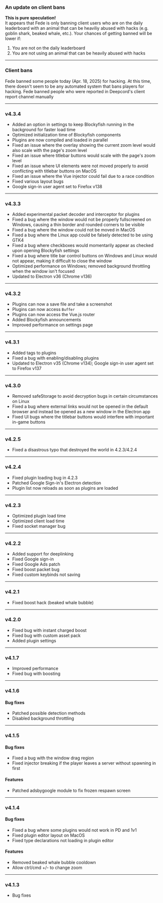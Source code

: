 ### An update on client bans

**This is pure speculation!**  
It appears that Fede is only banning client users who are on the daily leaderboard with an animal that can be heaviliy abused with hacks (e.g. goblin shark, beaked whale, etc.). Your chances of getting banned will be lower if:

1. You are not on the daily leaderboard
2. You are not using an animal that can be heavily abused with hacks

---

### Client bans

Fede banned some people today (Apr. 18, 2025) for hacking. At this time, there doesn't seem to be any automated system that bans players for hacking. Fede banned people who were reported in Deepcord's client report channel manually

---

### v4.3.4

- Added an option in settings to keep Blockyfish running in the background for faster load time
- Optimized initialization time of Blockyfish components
- Plugins are now compiled and loaded in parallel
- Fixed an issue where the overlay showing the current zoom level would also scale with the page's zoom level
- Fixed an issue where titlebar buttons would scale with the page's zoom level
- Fixed an issue where UI elements were not moved properly to avoid conflicting with titlebar buttons on MacOS
- Fixed an issue where the Vue injector could fail due to a race condition
- Fixed various layout bugs
- Google sign-in user agent set to Firefox v138

---

### v4.3.3

- Added experimental packet decoder and interceptor for plugins
- Fixed a bug where the window would not be properly fullscreened on Windows, causing a thin border and rounded corners to be visible
- Fixed a bug where the window could not be moved in MacOS
- Fixed a bug where the Linux app could be falsely detected to be using GTK4
- Fixed a bug where checkboxes would momentarily appear as checked upon opening Blockyfish settings
- Fixed a bug where title bar control buttons on Windows and Linux would not appear, making it difficult to close the window
- Optimized performance on Windows; removed background throttling when the window isn't focused
- Updated to Electron v36 (Chrome v136)

---

### v4.3.2

- Plugins can now a save file and take a screenshot
- Plugins can now access `Buffer`
- Plugins can now access the Vue.js router
- Added Blockyfish announcements
- Improved performance on settings page

---

### v4.3.1

- Added tags to plugins
- Fixed a bug with enabling/disabling plugins
- Updated to Electron v35 (Chrome v134); Google sign-in user agent set to Firefox v137

---

### v4.3.0

- Removed safeStorage to avoid decryption bugs in certain circumstances on Linux
- Fixed a bug where external links would not be opened in the default browser and instead be opened as a new window in the Electron app
- Fixed UI bugs where the titlebar buttons would interfere with important in-game buttons

---

### v4.2.5

- Fixed a disastrous typo that destroyed the world in 4.2.3/4.2.4

---

### v4.2.4

- Fixed plugin loading bug in 4.2.3
- Patched Google Sign-in's Electron detection
- Plugin list now reloads as soon as plugins are loaded

---

### v4.2.3

- Optimized plugin load time
- Optimized client load time
- Fixed socket manager bug

---

### v4.2.2

- Added support for deeplinking
- Fixed Google sign-in
- Fixed Google Ads patch
- Fixed boost packet bug
- Fixed custom keybinds not saving

---

### v4.2.1

- Fixed boost hack (beaked whale bubble)

---

### v4.2.0

- Fixed bug with instant charged boost
- Fixed bug with custom asset pack
- Added plugin settings

---

### v4.1.7

- Improved performance
- Fixed bug with boosting

---

### v4.1.6

#### Bug fixes

- Patched possible detection methods
- Disabled background throttling

---

### v4.1.5

#### Bug fixes

- Fixed a bug with the window drag region
- Fixed injector breaking if the player leaves a server without spawning in first

#### Features

- Patched adsbygoogle module to fix frozen respawn screen

---

### v4.1.4

#### Bug fixes

- Fixed a bug where some plugins would not work in PD and 1v1
- Fixed plugin editor layout on MacOS
- Fixed type declarations not loading in plugin editor

#### Features

- Removed beaked whale bubble cooldown
- Allow ctrl/cmd +/- to change zoom

---

### v4.1.3

- Bug fixes
